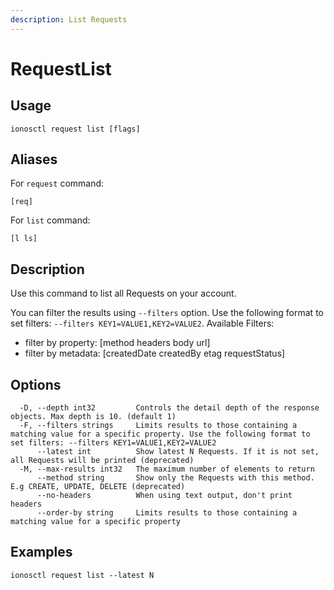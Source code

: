```yaml
---
description: List Requests
---
```


# RequestList

## Usage

```text
ionosctl request list [flags]
```

## Aliases

For `request` command:

```text
[req]
```

For `list` command:

```text
[l ls]
```

## Description

Use this command to list all Requests on your account.

You can filter the results using `--filters` option. Use the following format to set filters: `--filters KEY1=VALUE1,KEY2=VALUE2`.
Available Filters:
* filter by property: [method headers body url]
* filter by metadata: [createdDate createdBy etag requestStatus]

## Options

```text
  -D, --depth int32         Controls the detail depth of the response objects. Max depth is 10. (default 1)
  -F, --filters strings     Limits results to those containing a matching value for a specific property. Use the following format to set filters: --filters KEY1=VALUE1,KEY2=VALUE2
      --latest int          Show latest N Requests. If it is not set, all Requests will be printed (deprecated)
  -M, --max-results int32   The maximum number of elements to return
      --method string       Show only the Requests with this method. E.g CREATE, UPDATE, DELETE (deprecated)
      --no-headers          When using text output, don't print headers
      --order-by string     Limits results to those containing a matching value for a specific property
```

## Examples

```text
ionosctl request list --latest N
```

